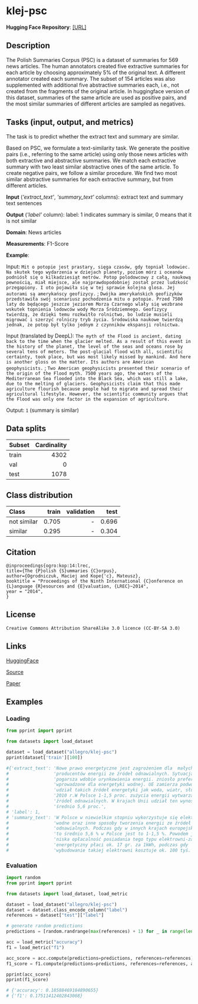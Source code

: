 # klej-psc
**Hugging Face Repository**: [[URL]](https://huggingface.co/datasets/allegro/klej-psc)

## Description

The Polish Summaries Corpus (PSC) is a dataset of summaries for 569 news articles. The human annotators created five extractive summaries for each article by choosing approximately 5% of the original text. A different annotator created each summary. The subset of 154 articles was also supplemented with additional five abstractive summaries each, i.e., not created from the fragments of the original article. In huggingface version of this dataset, summaries of the same article are used as positive pairs, and the most similar summaries of different articles are sampled as negatives.

## Tasks (input, output, and metrics)

The task is to predict whether the extract text and summary are similar.

Based on PSC, we formulate a text-similarity task. We generate the positive pairs (i.e., referring
to the same article) using only those news articles with both extractive and abstractive summaries. We match each extractive summary with two least similar abstractive ones of the same article.  To create negative pairs, we follow a similar procedure. We find two most similar abstractive summaries for each extractive summary, but from different articles.

**Input** (*'extract_text'*, *'summary_text'* columns): extract text and summary text sentences

**Output** (*'label'* column): label: 1 indicates summary is similar, 0 means that it is not similar

**Domain**: News articles

**Measurements**: F1-Score

**Example**:

Input: `Mit o potopie jest prastary, sięga czasów, gdy topniał lodowiec. Na skutek tego wydarzenia w dziejach planety, poziom mórz i oceanów podniósł się o kilkadziesiąt metrów. Potop polodowcowy z całą, naukową pewnością, miał miejsce, ale najprawdopodobniej został przez ludzkość przegapiony. I oto pojawiła się w tej sprawie kolejna glosa. Jej autorami są amerykańscy geofizycy.` ; `Dwójka amerykańskich geofizyków przedstawiła swój scenariusz pochodzenia mitu o potopie. Przed 7500 laty do będącego jeszcze jeziorem Morza Czarnego wlały się wezbrane wskutek topnienia lodowców wody Morza Śródziemnego. Geofizycy twierdzą, że dzięki temu rozkwitło rolnictwo, bo ludzie musieli migrować i szerzyć rolniczy tryb życia. Środowiska naukowe twierdzą jednak, że potop był tylko jednym z czynników ekspansji rolnictwa.`

Input (translated by DeepL): `The myth of the Flood is ancient, dating back to the time when the glacier melted. As a result of this event in the history of the planet, the level of the seas and oceans rose by several tens of meters. The post-glacial flood with all, scientific certainty, took place, but was most likely missed by mankind. And here is another gloss on the matter. Its authors are American geophysicists.` ; `Two American geophysicists presented their scenario of the origin of the Flood myth. 7500 years ago, the waters of the Mediterranean Sea flooded into the Black Sea, which was still a lake, due to the melting of glaciers. Geophysicists claim that this made agriculture flourish because people had to migrate and spread their agricultural lifestyle. However, the scientific community argues that the Flood was only one factor in the expansion of agriculture.`

Output: `1` (summary is similar)

## Data splits

| Subset      | Cardinality |
| ----------- | ----------: |
| train       | 4302        |
| val         | 0           |
| test        | 1078        |

## Class distribution

|   Class     |   train |   validation |   test |
|:------------|--------:|-------------:|-------:|
| not similar |   0.705 |            - |  0.696 |
|     similar |   0.295 |            - |  0.304 |

## Citation
```
@inproceedings{ogro:kop:14:lrec,
title={The {P}olish {S}ummaries {C}orpus},
author={Ogrodniczuk, Maciej and Kope{'c}, Mateusz},
booktitle = "Proceedings of the Ninth International {C}onference on {L}anguage {R}esources and {E}valuation, {LREC}~2014",
year = "2014",
}
```
## License

```
Creative Commons Attribution ShareAlike 3.0 licence (CC-BY-SA 3.0)
```

## Links

[HuggingFace](https://huggingface.co/datasets/allegro/klej-psc)

[Source](http://zil.ipipan.waw.pl/PolishSummariesCorpus)

[Paper](https://aclanthology.org/L14-1145/)

## Examples

### Loading

```python
from pprint import pprint

from datasets import load_dataset

dataset = load_dataset("allegro/klej-psc")
pprint(dataset['train'][100])

#{'extract_text': 'Nowe prawo energetyczne jest zagrożeniem dla  małych '
#                 'producentów energii ze źródeł odnawialnych. Sytuacja się '
#                 'pogarsza wdobie urynkowienia energii. zniosło preferencje '
#                 'wprowadzone dla energetyki wodnej. UE zamierza podwoić '
#                 'udział takich źródeł energetyki jak woda, wiatr, słońce do '
#                 '2010 r.W Polsce 1-1,5 proc. zużycia energii wytwarza się ze '
#                 'źródeł odnawialnych. W krajach Unii udział ten wynosi '
#                 'średnio 5,6 proc.',
# 'label': 1,
# 'summary_text': 'W Polsce w niewielkim stopniu wykorzystuje się elektrownie '
#                 'wodne oraz inne sposoby tworzenia energii ze źródeł '
#                 'odnawialnych. Podczas gdy w innych krajach europejskich jest '
#                 'to średnio 5,6 % w Polsce jest to 1-1,5 %. Powodem jest '
#                 'niska opłacalność posiadania tego typu elektrowni-zakład '
#                 'energetyczny płaci ok. 17 gr. za 1kWh, podczas gdy '
#                 'wybudowanie takiej elektrowni kosztuje ok. 100 tyś. zł.'}
```

### Evaluation

```python
import random
from pprint import pprint

from datasets import load_dataset, load_metric

dataset = load_dataset("allegro/klej-psc")
dataset = dataset.class_encode_column("label")
references = dataset["test"]["label"]

# generate random predictions
predictions = [random.randrange(max(references) + 1) for _ in range(len(references))]

acc = load_metric("accuracy")
f1 = load_metric("f1")

acc_score = acc.compute(predictions=predictions, references=references)
f1_score = f1.compute(predictions=predictions, references=references, average="macro")

pprint(acc_score)
pprint(f1_score)

# {'accuracy': 0.18588469184890655}
# {'f1': 0.17511412402843068}

```
